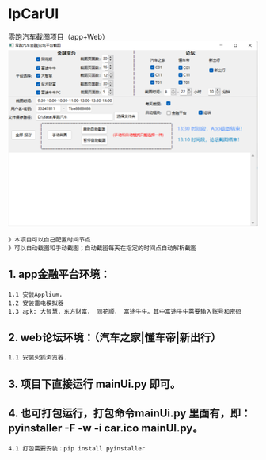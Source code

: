 # lpCarUI
零跑汽车截图项目（app+Web）
![This is an image](https://github.com/tonnycose/lpCarUI/blob/main/index.png)
```
》本项目可以自己配置时间节点
》可以自动截图和手动截图；自动截图每天在指定的时间点自动解析截图
```
## 1. app金融平台环境：
```
1.1 安装Applium.
1.2 安装雷电模拟器
1.3 apk: 大智慧，东方财富， 同花顺， 富途牛牛。其中富途牛牛需要输入账号和密码
```
## 2. web论坛环境：（汽车之家|懂车帝|新出行）
```
1.1 安装火狐浏览器. 
```

## 3. 项目下直接运行 mainUi.py 即可。

## 4. 也可打包运行，打包命令mainUi.py 里面有，即：pyinstaller -F -w -i car.ico mainUI.py。
```
4.1 打包需要安装：pip install pyinstaller
```
